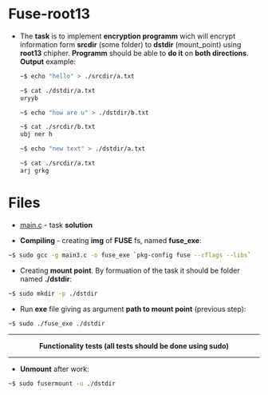 # Fuse-root13

* The **task** is to implement **encryption programm** wich will encrypt information form **srcdir** (some folder) to **dstdir** (mount_point) using **root13** chipher. 
**Programm** should be able to **do it** on **both directions**. **Output** example:
  ```sh
  ~$ echo "hello" > ./srcdir/a.txt
  
  ~$ cat ./dstdir/a.txt
  uryyb
  
  ~$ echo "how are u" > ./dstdir/b.txt
  
  ~$ cat ./srcdir/b.txt
  ubj ner h
  
  ~$ echo "new text" > ./dstdir/a.txt
  
  ~$ cat ./srcdir/a.txt
  arj grkg

  ```
# Files 

* [main.c](https://github.com/EjenY-Poltavchiny/Filesystems-prac/blob/main/fuse-root13/main.c) - task **solution**

* **Compiling** - creating **img** of **FUSE** fs, named **fuse_exe**:
```sh
~$ sudo gcc -g main3.c -o fuse_exe `pkg-config fuse --cflags --libs`
```
* Creating **mount point**. By formuation of the task it should be folder named **./dstdir**:
```sh
~$ sudo mkdir -p ./dstdir
```
* Run **exe** file giving as argument **path to mount point** (previous step):
```sh
~$ sudo ./fuse_exe ./dstdir
```
----
$$\textbf{Functionality tests (all tests should be done using sudo)}$$

----
* **Unmount** after work:
```sh
~$ sudo fusermount -u ./dstdir
```
  
